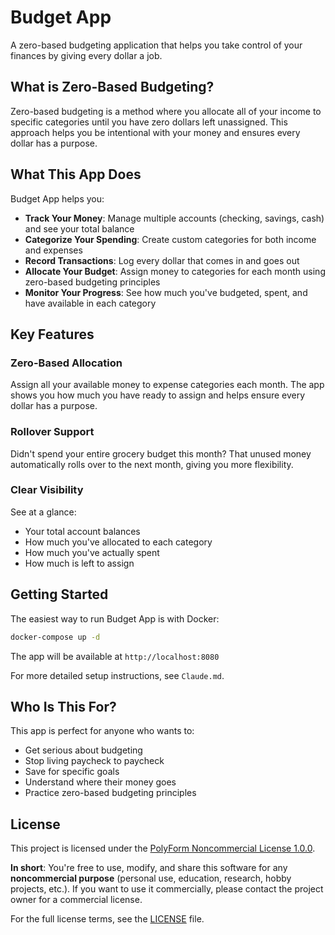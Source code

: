 # Budget App

A zero-based budgeting application that helps you take control of your finances by giving every dollar a job.

## What is Zero-Based Budgeting?

Zero-based budgeting is a method where you allocate all of your income to specific categories until you have zero dollars left unassigned. This approach helps you be intentional with your money and ensures every dollar has a purpose.

## What This App Does

Budget App helps you:

- **Track Your Money**: Manage multiple accounts (checking, savings, cash) and see your total balance
- **Categorize Your Spending**: Create custom categories for both income and expenses
- **Record Transactions**: Log every dollar that comes in and goes out
- **Allocate Your Budget**: Assign money to categories for each month using zero-based budgeting principles
- **Monitor Your Progress**: See how much you've budgeted, spent, and have available in each category

## Key Features

### Zero-Based Allocation
Assign all your available money to expense categories each month. The app shows you how much you have ready to assign and helps ensure every dollar has a purpose.

### Rollover Support
Didn't spend your entire grocery budget this month? That unused money automatically rolls over to the next month, giving you more flexibility.

### Clear Visibility
See at a glance:
- Your total account balances
- How much you've allocated to each category
- How much you've actually spent
- How much is left to assign

## Getting Started

The easiest way to run Budget App is with Docker:

```bash
docker-compose up -d
```

The app will be available at `http://localhost:8080`

For more detailed setup instructions, see `Claude.md`.

## Who Is This For?

This app is perfect for anyone who wants to:
- Get serious about budgeting
- Stop living paycheck to paycheck
- Save for specific goals
- Understand where their money goes
- Practice zero-based budgeting principles

## License

This project is licensed under the [PolyForm Noncommercial License 1.0.0](LICENSE).

**In short**: You're free to use, modify, and share this software for any **noncommercial purpose** (personal use, education, research, hobby projects, etc.). If you want to use it commercially, please contact the project owner for a commercial license.

For the full license terms, see the [LICENSE](LICENSE) file.
